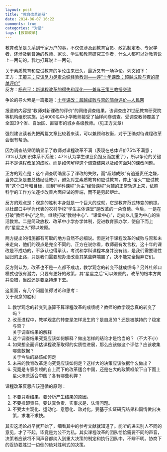 ```yaml
---
layout: post
title: "教育改革论辩"
date: 2014-06-07 16:22
comments: true
categories: "对话"
tags: [教育改革]
---
```

教育改革是关系到千家万户的事，不仅仅涉及到教育官员、政策制定者、专家学者，还涉及到普通的教师、家长、学生和教育研究工作者，什么人都可以对教育说上一两句的。我也打算说上一两句。  

关于素质教育和应试教育的争论由来已久，最近又有一场争论。列文如下：  
正方：[王策三：应该尽力尽责总结经验教训——评“十年课改：超越成败与否的简单评价”](http://blog.sina.com.cn/s/blog_538c514e0101f3bm.html)  
反方：[杨东平：新课程改革的得失和深化——兼与王策三教授交流](http://blog.sina.com.cn/s/blog_492471c80102e77a.html)  

争论的导火索是一篇报道：[十年课改：超越成败与否的简单评价--人民网](http://edu.people.com.cn/GB/15911286.html)  

报道的内容是“教师对新课改的评价”的网络调查结果，该调查由21世纪教育研究院等机构组织实施，近4000名中小学教师接受了抽样问卷调查。受调查教师覆盖了全国29个省、自治区、直辖市的城乡各级教师。（见正方文章）  

强烈建议读者先把两篇文章比较着来读，可以兼顾和权衡，对于正确对待课程改革会很有帮助。  

因为调查结果明确显示了教师对课程改革不满（表现在总体评价75%不满意；73%认为知识体系不系统；47%认为学生课业负担反而加重了），所以争论的关键并不是课程改革的成败。而是如何解释这个调查结果以及如何面对的课改问题。  

正方的观点是：这个调查明确显示了课改的失败，而“超越成败”有逃避责任之嫌，当务之急是要总结经验教训，避免对立素质教育和应试教育，停止“覆灭”“应试教育”这个口号和目标，回到“学科课程”为主“经验课程”为辅的正常轨道上来，依照科学的工作方法逐步改善片面应试的弊端，而不是另起炉灶。  

反方的观点是：观念的胜利本身就是一个巨大的成就，它是教育范式转变的前提。以杜郎口中学为代表的农村学校“学生主体课堂”是改革的一朵奇葩。今后，一是在打破“教师中心”之后，继续打破“教材中心”、“课堂中心”，走向以儿童为中心的生活教育。二是简政放权、改革中小学办学体制，促进教育家办学，使自下而上的“星星之火”得以燎原。  

两方提出的措施都有可取的地方自然不必细说。但是对于课程改革的成败与否和未来走向，他们的观点是完全不同的。正方在说你看，教师最有发言权，这十年的课改是不成功的，不承认也得承认，考试和学科课程本身并没有错，是我们需要理性回归的正路，只是我们需要想办法改善其某些弊端罢了，决不能完全抛弃它们。  

反方则认为，改革也不是一点都不成功，教学观念的转变不就成绩吗？另外杜郎口模式也很有潜力，只要有更好的政策，其“星星之后”可以燎原的。改革的根本方向并没错，当然还是要坚持走下去。  

这里面，有几个问题值得讨论和思考：  
关于观念的胜利  
1. 教学观念的转变到底算不算课程改革的成绩呢？教师的教学观念真的转变了吗？  
2. 改革进程中，教学观念的转变是怎样发生的？是自发的？还是被挟持的？稳定与否？  
关于调查结果的解释  
3. 这个调查结果究竟应该如何解释？做出怎样的结论才是恰当的？（不大不小）  
4. 如果想全面评估课程改革取得的实质性进展，那么应该做这个评估？应该收集哪些数据？  
关于今后的路该如何走  
5. 未来的教育改革走向究竟应该如何走？这样大的决策应该依据什么做出？  
6. 究竟是专家引领的自上而下的改革适合中国，还是在大的政策框架下自下而上星火燎原适合中国？各有哪些利弊？  

课程改革反思应该遵循的原则：  
1. 不要只看结果，要分析产生结果的原因。  
2. 不要推卸责任，要认真负责、实事求是、认清问题。  
3. 不要太主观化、运动化、意愿化、敌对化，要基于实证研究结果和国情做出决策，求准不求快。  

其实这场论战早就开始了，细看其中的参考文献就知道了。能听的进去别人不同的意见，才了不起。毕竟是为公不为私。其实课程改革的团队恰恰需要不同的声音，决策者应该将不同声音都纳入到重大决策的制定和执行团队中，不辨不明。协商下的妥协要胜过一边倒的绝对胜利式的决策。  